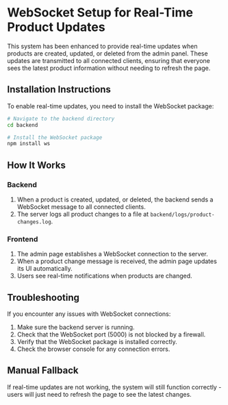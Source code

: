 # WebSocket Setup for Real-Time Product Updates

This system has been enhanced to provide real-time updates when products are created, updated, or deleted from the admin panel. These updates are transmitted to all connected clients, ensuring that everyone sees the latest product information without needing to refresh the page.

## Installation Instructions

To enable real-time updates, you need to install the WebSocket package:

```bash
# Navigate to the backend directory
cd backend

# Install the WebSocket package
npm install ws
```

## How It Works

### Backend
1. When a product is created, updated, or deleted, the backend sends a WebSocket message to all connected clients.
2. The server logs all product changes to a file at `backend/logs/product-changes.log`.

### Frontend
1. The admin page establishes a WebSocket connection to the server.
2. When a product change message is received, the admin page updates its UI automatically.
3. Users see real-time notifications when products are changed.

## Troubleshooting

If you encounter any issues with WebSocket connections:

1. Make sure the backend server is running.
2. Check that the WebSocket port (5000) is not blocked by a firewall.
3. Verify that the WebSocket package is installed correctly.
4. Check the browser console for any connection errors.

## Manual Fallback

If real-time updates are not working, the system will still function correctly - users will just need to refresh the page to see the latest changes. 